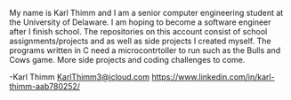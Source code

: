 My name is Karl Thimm and I am a senior computer engineering student at the University of Delaware.
I am hoping to become a software engineer after I finish school.
The repositories on this account consist of school assignments/projects and as well as side projects I created myself.
The programs written in C need a microcontrtoller to run such as the Bulls and Cows game. 
More side projects and coding challenges to come.

-Karl Thimm
KarlThimm3@icloud.com
https://www.linkedin.com/in/karl-thimm-aab780252/
